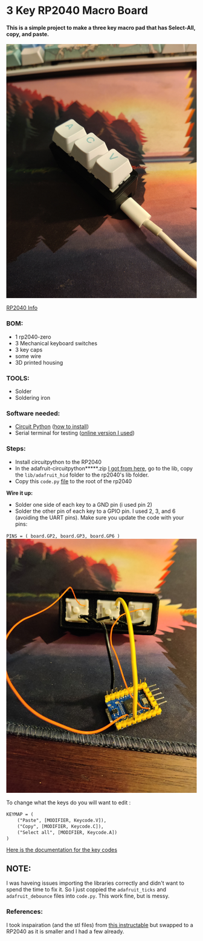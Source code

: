# 3 Key RP2040 Macro Board
#### This is a simple project to make a three key macro pad that has Select-All, copy, and paste.
![Alt Text](imgs/finished.jpg)

[RP2040 Info](https://www.waveshare.com/wiki/RP2040-Zero)

### BOM:
  - 1 rp2040-zero
  - 3 Mechanical keyboard switches
  - 3 key caps
  - some wire
  - 3D printed housing

### TOOLS:
  - Solder
  - Soldering iron

### Software needed:
  - [Circuit Python](https://circuitpython.org/board/waveshare_rp2040_zero/   ) ([how to install](https://learn.adafruit.com/getting-started-with-raspberry-pi-pico-circuitpython/circuitpython))
  - Serial terminal for testing ([online version I used](https://www.serialterminal.com/advanced_terminal/src/html/index.html))



### Steps:
- Install circuitpython to the RP2040
- In the adafruit-circuitpython*****.zip [I got from here](https://circuitpython.org/libraries), go to the lib, copy the `lib/adafruit_hid` folder to the rp2040's lib folder.
- Copy this `code.py` [file](https://github.com/GQster/rp240ZeroMacroPad/blob/master/code.py) to the root of the rp2040



**Wire it up:**
- Solder one side of each key to a GND pin (i used pin 2)
- Solder the other pin of each key to a GPIO pin. I used 2, 3, and 6 (avoiding the UART pins). Make sure you update the code with your pins:


`PINS = (
    board.GP2,
    board.GP3,
    board.GP6
)`
![Alt Text](imgs/internals.jpg)



To change what the keys do you will want to edit :

    KEYMAP = (
        ("Paste", [MODIFIER, Keycode.V]),
        ("Copy", [MODIFIER, Keycode.C]),
        ("Select all", [MODIFIER, Keycode.A])
    )

[Here is the documentation for the key codes](https://docs.circuitpython.org/projects/hid/en/latest/)



## NOTE:
I was haveing issues importing the libraries correctly and didn't want to spend the time to fix it. So I just coppied the `adafruit_ticks` and `adafruit_debounce` files into `code.py`. This work fine, but is messy. 



### References:
I took inspairation (and the stl files) from [this instructable](https://www.instructables.com/Macropad-for-Keyboard-Shortcuts/) but swapped to a RP2040 as it is smaller and I had a few already.
